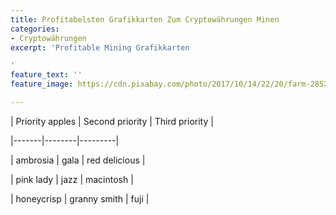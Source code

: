 ```yaml
---
title: Profitabelsten Grafikkarten Zum Cryptowährungen Minen
categories:
- Cryptowährungen
excerpt: 'Profitable Mining Grafikkarten

'
feature_text: ''
feature_image: https://cdn.pixabay.com/photo/2017/10/14/22/20/farm-2852024_1280.jpg

---
```

| Priority apples | Second priority | Third priority |

|-------|--------|---------|

| ambrosia | gala | red delicious |

| pink lady | jazz | macintosh |

| honeycrisp | granny smith | fuji |